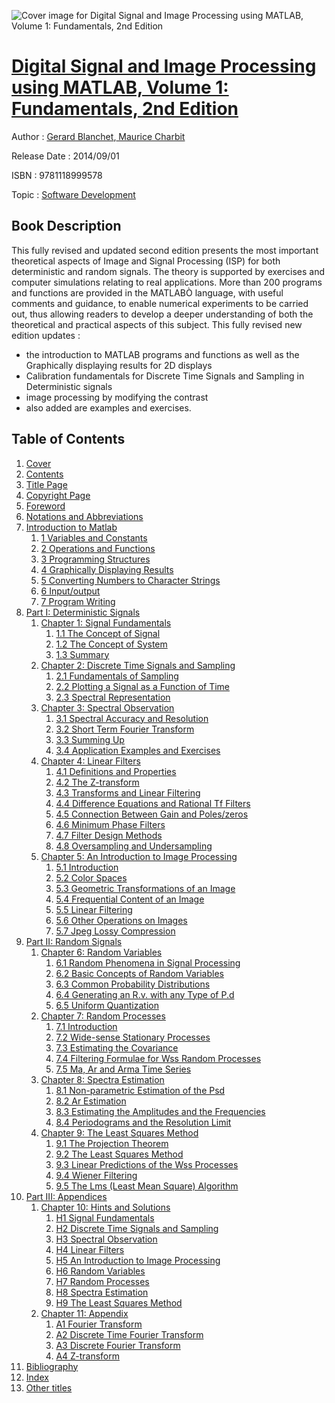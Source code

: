 ![Cover image for Digital Signal and Image Processing using MATLAB, Volume 1: Fundamentals, 2nd Edition](https://imgdetail.ebookreading.net/cover/cover/software_development/EB9781118999578.jpg)

[Digital Signal and Image Processing using MATLAB, Volume 1: Fundamentals, 2nd Edition](https://ebookreading.net/view/book/Digital+Signal+and+Image+Processing+using+MATLAB%2C+Volume+1%3A+Fundamentals%2C+2nd+Edition-EB9781118999578_1.html "Digital Signal and Image Processing using MATLAB, Volume 1: Fundamentals, 2nd Edition")
====================================================================================================================

Author : [Gerard Blanchet](https://ebookreading.net/search/author/Gerard+Blanchet),[ Maurice Charbit](https://ebookreading.net/search/author/+Maurice+Charbit)

Release Date : 2014/09/01

ISBN : 9781118999578

Topic : [Software Development](https://ebookreading.net/search/category/software-development)

Book Description
-----------------

This fully revised and updated second edition presents the most important theoretical aspects of Image and Signal Processing (ISP) for both deterministic and random signals. The theory is supported by exercises and computer simulations relating to real applications.
More than 200 programs and functions are provided in the MATLABÒ language, with useful comments and guidance, to enable numerical experiments to be carried out, thus allowing readers to develop a deeper understanding of both the theoretical and practical aspects of this subject.
This fully revised new edition updates :
- the introduction to MATLAB programs and functions as well as the Graphically displaying results for 2D displays
- Calibration fundamentals for Discrete Time Signals and Sampling in Deterministic signals
- image processing by modifying the contrast
- also added are examples and exercises.
              
Table of Contents
-----------------

1. [Cover](https://ebookreading.net/view/book/Digital+Signal+and+Image+Processing+using+MATLAB%2C+Volume+1%3A+Fundamentals%2C+2nd+Edition-EB9781118999578_1.html)
1. [Contents](https://ebookreading.net/view/book/Digital+Signal+and+Image+Processing+using+MATLAB%2C+Volume+1%3A+Fundamentals%2C+2nd+Edition-EB9781118999578_2.html)
1. [Title Page](https://ebookreading.net/view/book/Digital+Signal+and+Image+Processing+using+MATLAB%2C+Volume+1%3A+Fundamentals%2C+2nd+Edition-EB9781118999578_3.html)
1. [Copyright Page](https://ebookreading.net/view/book/Digital+Signal+and+Image+Processing+using+MATLAB%2C+Volume+1%3A+Fundamentals%2C+2nd+Edition-EB9781118999578_4.html)
1. [Foreword](https://ebookreading.net/view/book/Digital+Signal+and+Image+Processing+using+MATLAB%2C+Volume+1%3A+Fundamentals%2C+2nd+Edition-EB9781118999578_5.html)
1. [Notations and Abbreviations](https://ebookreading.net/view/book/Digital+Signal+and+Image+Processing+using+MATLAB%2C+Volume+1%3A+Fundamentals%2C+2nd+Edition-EB9781118999578_6.html)
1. [Introduction to Matlab](https://ebookreading.net/view/book/Digital+Signal+and+Image+Processing+using+MATLAB%2C+Volume+1%3A+Fundamentals%2C+2nd+Edition-EB9781118999578_7.html)
    1. [1 Variables and Constants](https://ebookreading.net/view/book/Digital+Signal+and+Image+Processing+using+MATLAB%2C+Volume+1%3A+Fundamentals%2C+2nd+Edition-EB9781118999578_7.html#subI1)
    1. [2 Operations and Functions](https://ebookreading.net/view/book/Digital+Signal+and+Image+Processing+using+MATLAB%2C+Volume+1%3A+Fundamentals%2C+2nd+Edition-EB9781118999578_7.html#subI2)
    1. [3 Programming Structures](https://ebookreading.net/view/book/Digital+Signal+and+Image+Processing+using+MATLAB%2C+Volume+1%3A+Fundamentals%2C+2nd+Edition-EB9781118999578_7.html#subI3)
    1. [4 Graphically Displaying Results](https://ebookreading.net/view/book/Digital+Signal+and+Image+Processing+using+MATLAB%2C+Volume+1%3A+Fundamentals%2C+2nd+Edition-EB9781118999578_7.html#subI4)
    1. [5 Converting Numbers to Character Strings](https://ebookreading.net/view/book/Digital+Signal+and+Image+Processing+using+MATLAB%2C+Volume+1%3A+Fundamentals%2C+2nd+Edition-EB9781118999578_7.html#subI5)
    1. [6 Input/output](https://ebookreading.net/view/book/Digital+Signal+and+Image+Processing+using+MATLAB%2C+Volume+1%3A+Fundamentals%2C+2nd+Edition-EB9781118999578_7.html#subI6)
    1. [7 Program Writing](https://ebookreading.net/view/book/Digital+Signal+and+Image+Processing+using+MATLAB%2C+Volume+1%3A+Fundamentals%2C+2nd+Edition-EB9781118999578_7.html#subI7)
1. [Part I: Deterministic Signals](https://ebookreading.net/view/book/Digital+Signal+and+Image+Processing+using+MATLAB%2C+Volume+1%3A+Fundamentals%2C+2nd+Edition-EB9781118999578_8.html)
    1. [Chapter 1: Signal Fundamentals](https://ebookreading.net/view/book/Digital+Signal+and+Image+Processing+using+MATLAB%2C+Volume+1%3A+Fundamentals%2C+2nd+Edition-EB9781118999578_9.html)
        1. [1.1 The Concept of Signal](https://ebookreading.net/view/book/Digital+Signal+and+Image+Processing+using+MATLAB%2C+Volume+1%3A+Fundamentals%2C+2nd+Edition-EB9781118999578_9.html#sub1.1)
        1. [1.2 The Concept of System](https://ebookreading.net/view/book/Digital+Signal+and+Image+Processing+using+MATLAB%2C+Volume+1%3A+Fundamentals%2C+2nd+Edition-EB9781118999578_9.html#sub1.2)
        1. [1.3 Summary](https://ebookreading.net/view/book/Digital+Signal+and+Image+Processing+using+MATLAB%2C+Volume+1%3A+Fundamentals%2C+2nd+Edition-EB9781118999578_9.html#sub1.3)
    1. [Chapter 2: Discrete Time Signals and Sampling](https://ebookreading.net/view/book/Digital+Signal+and+Image+Processing+using+MATLAB%2C+Volume+1%3A+Fundamentals%2C+2nd+Edition-EB9781118999578_10.html)
        1. [2.1 Fundamentals of Sampling](https://ebookreading.net/view/book/Digital+Signal+and+Image+Processing+using+MATLAB%2C+Volume+1%3A+Fundamentals%2C+2nd+Edition-EB9781118999578_10.html#sub2.1)
        1. [2.2 Plotting a Signal as a Function of Time](https://ebookreading.net/view/book/Digital+Signal+and+Image+Processing+using+MATLAB%2C+Volume+1%3A+Fundamentals%2C+2nd+Edition-EB9781118999578_10.html#sub2.2)
        1. [2.3 Spectral Representation](https://ebookreading.net/view/book/Digital+Signal+and+Image+Processing+using+MATLAB%2C+Volume+1%3A+Fundamentals%2C+2nd+Edition-EB9781118999578_10.html#sub2.3)
    1. [Chapter 3: Spectral Observation](https://ebookreading.net/view/book/Digital+Signal+and+Image+Processing+using+MATLAB%2C+Volume+1%3A+Fundamentals%2C+2nd+Edition-EB9781118999578_11.html)
        1. [3.1 Spectral Accuracy and Resolution](https://ebookreading.net/view/book/Digital+Signal+and+Image+Processing+using+MATLAB%2C+Volume+1%3A+Fundamentals%2C+2nd+Edition-EB9781118999578_11.html#sub3.1)
        1. [3.2 Short Term Fourier Transform](https://ebookreading.net/view/book/Digital+Signal+and+Image+Processing+using+MATLAB%2C+Volume+1%3A+Fundamentals%2C+2nd+Edition-EB9781118999578_11.html#sub3.2)
        1. [3.3 Summing Up](https://ebookreading.net/view/book/Digital+Signal+and+Image+Processing+using+MATLAB%2C+Volume+1%3A+Fundamentals%2C+2nd+Edition-EB9781118999578_11.html#sub3.3)
        1. [3.4 Application Examples and Exercises](https://ebookreading.net/view/book/Digital+Signal+and+Image+Processing+using+MATLAB%2C+Volume+1%3A+Fundamentals%2C+2nd+Edition-EB9781118999578_11.html#sub3.4)
    1. [Chapter 4: Linear Filters](https://ebookreading.net/view/book/Digital+Signal+and+Image+Processing+using+MATLAB%2C+Volume+1%3A+Fundamentals%2C+2nd+Edition-EB9781118999578_12.html)
        1. [4.1 Definitions and Properties](https://ebookreading.net/view/book/Digital+Signal+and+Image+Processing+using+MATLAB%2C+Volume+1%3A+Fundamentals%2C+2nd+Edition-EB9781118999578_12.html#sub4.1)
        1. [4.2 The Z-transform](https://ebookreading.net/view/book/Digital+Signal+and+Image+Processing+using+MATLAB%2C+Volume+1%3A+Fundamentals%2C+2nd+Edition-EB9781118999578_12.html#sub4.2)
        1. [4.3 Transforms and Linear Filtering](https://ebookreading.net/view/book/Digital+Signal+and+Image+Processing+using+MATLAB%2C+Volume+1%3A+Fundamentals%2C+2nd+Edition-EB9781118999578_12.html#sub4.3)
        1. [4.4 Difference Equations and Rational Tf Filters](https://ebookreading.net/view/book/Digital+Signal+and+Image+Processing+using+MATLAB%2C+Volume+1%3A+Fundamentals%2C+2nd+Edition-EB9781118999578_12.html#sub4.4)
        1. [4.5 Connection Between Gain and Poles/zeros](https://ebookreading.net/view/book/Digital+Signal+and+Image+Processing+using+MATLAB%2C+Volume+1%3A+Fundamentals%2C+2nd+Edition-EB9781118999578_12.html#sub4.5)
        1. [4.6 Minimum Phase Filters](https://ebookreading.net/view/book/Digital+Signal+and+Image+Processing+using+MATLAB%2C+Volume+1%3A+Fundamentals%2C+2nd+Edition-EB9781118999578_12.html#sub4.6)
        1. [4.7 Filter Design Methods](https://ebookreading.net/view/book/Digital+Signal+and+Image+Processing+using+MATLAB%2C+Volume+1%3A+Fundamentals%2C+2nd+Edition-EB9781118999578_12.html#sub4.7)
        1. [4.8 Oversampling and Undersampling](https://ebookreading.net/view/book/Digital+Signal+and+Image+Processing+using+MATLAB%2C+Volume+1%3A+Fundamentals%2C+2nd+Edition-EB9781118999578_12.html#sub4.8)
    1. [Chapter 5: An Introduction to Image Processing](https://ebookreading.net/view/book/Digital+Signal+and+Image+Processing+using+MATLAB%2C+Volume+1%3A+Fundamentals%2C+2nd+Edition-EB9781118999578_13.html)
        1. [5.1 Introduction](https://ebookreading.net/view/book/Digital+Signal+and+Image+Processing+using+MATLAB%2C+Volume+1%3A+Fundamentals%2C+2nd+Edition-EB9781118999578_13.html#sub5.1)
        1. [5.2 Color Spaces](https://ebookreading.net/view/book/Digital+Signal+and+Image+Processing+using+MATLAB%2C+Volume+1%3A+Fundamentals%2C+2nd+Edition-EB9781118999578_13.html#sub5.2)
        1. [5.3 Geometric Transformations of an Image](https://ebookreading.net/view/book/Digital+Signal+and+Image+Processing+using+MATLAB%2C+Volume+1%3A+Fundamentals%2C+2nd+Edition-EB9781118999578_13.html#sub5.3)
        1. [5.4 Frequential Content of an Image](https://ebookreading.net/view/book/Digital+Signal+and+Image+Processing+using+MATLAB%2C+Volume+1%3A+Fundamentals%2C+2nd+Edition-EB9781118999578_13.html#sub5.4)
        1. [5.5 Linear Filtering](https://ebookreading.net/view/book/Digital+Signal+and+Image+Processing+using+MATLAB%2C+Volume+1%3A+Fundamentals%2C+2nd+Edition-EB9781118999578_13.html#sub5.5)
        1. [5.6 Other Operations on Images](https://ebookreading.net/view/book/Digital+Signal+and+Image+Processing+using+MATLAB%2C+Volume+1%3A+Fundamentals%2C+2nd+Edition-EB9781118999578_13.html#sub5.6)
        1. [5.7 Jpeg Lossy Compression](https://ebookreading.net/view/book/Digital+Signal+and+Image+Processing+using+MATLAB%2C+Volume+1%3A+Fundamentals%2C+2nd+Edition-EB9781118999578_13.html#sub5.7)
1. [Part II: Random Signals](https://ebookreading.net/view/book/Digital+Signal+and+Image+Processing+using+MATLAB%2C+Volume+1%3A+Fundamentals%2C+2nd+Edition-EB9781118999578_14.html)
    1. [Chapter 6: Random Variables](https://ebookreading.net/view/book/Digital+Signal+and+Image+Processing+using+MATLAB%2C+Volume+1%3A+Fundamentals%2C+2nd+Edition-EB9781118999578_15.html)
        1. [6.1 Random Phenomena in Signal Processing](https://ebookreading.net/view/book/Digital+Signal+and+Image+Processing+using+MATLAB%2C+Volume+1%3A+Fundamentals%2C+2nd+Edition-EB9781118999578_15.html#sub6.1)
        1. [6.2 Basic Concepts of Random Variables](https://ebookreading.net/view/book/Digital+Signal+and+Image+Processing+using+MATLAB%2C+Volume+1%3A+Fundamentals%2C+2nd+Edition-EB9781118999578_15.html#sub6.2)
        1. [6.3 Common Probability Distributions](https://ebookreading.net/view/book/Digital+Signal+and+Image+Processing+using+MATLAB%2C+Volume+1%3A+Fundamentals%2C+2nd+Edition-EB9781118999578_15.html#sub6.3)
        1. [6.4 Generating an R.v. with any Type of P.d](https://ebookreading.net/view/book/Digital+Signal+and+Image+Processing+using+MATLAB%2C+Volume+1%3A+Fundamentals%2C+2nd+Edition-EB9781118999578_15.html#sub6.4)
        1. [6.5 Uniform Quantization](https://ebookreading.net/view/book/Digital+Signal+and+Image+Processing+using+MATLAB%2C+Volume+1%3A+Fundamentals%2C+2nd+Edition-EB9781118999578_15.html#sub6.5)
    1. [Chapter 7: Random Processes](https://ebookreading.net/view/book/Digital+Signal+and+Image+Processing+using+MATLAB%2C+Volume+1%3A+Fundamentals%2C+2nd+Edition-EB9781118999578_16.html)
        1. [7.1 Introduction](https://ebookreading.net/view/book/Digital+Signal+and+Image+Processing+using+MATLAB%2C+Volume+1%3A+Fundamentals%2C+2nd+Edition-EB9781118999578_16.html#sub7.1)
        1. [7.2 Wide-sense Stationary Processes](https://ebookreading.net/view/book/Digital+Signal+and+Image+Processing+using+MATLAB%2C+Volume+1%3A+Fundamentals%2C+2nd+Edition-EB9781118999578_16.html#sub7.2)
        1. [7.3 Estimating the Covariance](https://ebookreading.net/view/book/Digital+Signal+and+Image+Processing+using+MATLAB%2C+Volume+1%3A+Fundamentals%2C+2nd+Edition-EB9781118999578_16.html#sub7.3)
        1. [7.4 Filtering Formulae for Wss Random Processes](https://ebookreading.net/view/book/Digital+Signal+and+Image+Processing+using+MATLAB%2C+Volume+1%3A+Fundamentals%2C+2nd+Edition-EB9781118999578_16.html#sub7.4)
        1. [7.5 Ma, Ar and Arma Time Series](https://ebookreading.net/view/book/Digital+Signal+and+Image+Processing+using+MATLAB%2C+Volume+1%3A+Fundamentals%2C+2nd+Edition-EB9781118999578_16.html#sub7.5)
    1. [Chapter 8: Spectra Estimation](https://ebookreading.net/view/book/Digital+Signal+and+Image+Processing+using+MATLAB%2C+Volume+1%3A+Fundamentals%2C+2nd+Edition-EB9781118999578_17.html)
        1. [8.1 Non-parametric Estimation of the Psd](https://ebookreading.net/view/book/Digital+Signal+and+Image+Processing+using+MATLAB%2C+Volume+1%3A+Fundamentals%2C+2nd+Edition-EB9781118999578_17.html#sub8.1)
        1. [8.2 Ar Estimation](https://ebookreading.net/view/book/Digital+Signal+and+Image+Processing+using+MATLAB%2C+Volume+1%3A+Fundamentals%2C+2nd+Edition-EB9781118999578_17.html#sub8.2)
        1. [8.3 Estimating the Amplitudes and the Frequencies](https://ebookreading.net/view/book/Digital+Signal+and+Image+Processing+using+MATLAB%2C+Volume+1%3A+Fundamentals%2C+2nd+Edition-EB9781118999578_17.html#sub8.3)
        1. [8.4 Periodograms and the Resolution Limit](https://ebookreading.net/view/book/Digital+Signal+and+Image+Processing+using+MATLAB%2C+Volume+1%3A+Fundamentals%2C+2nd+Edition-EB9781118999578_17.html#sub8.4)
    1. [Chapter 9: The Least Squares Method](https://ebookreading.net/view/book/Digital+Signal+and+Image+Processing+using+MATLAB%2C+Volume+1%3A+Fundamentals%2C+2nd+Edition-EB9781118999578_18.html)
        1. [9.1 The Projection Theorem](https://ebookreading.net/view/book/Digital+Signal+and+Image+Processing+using+MATLAB%2C+Volume+1%3A+Fundamentals%2C+2nd+Edition-EB9781118999578_18.html#sub9.1)
        1. [9.2 The Least Squares Method](https://ebookreading.net/view/book/Digital+Signal+and+Image+Processing+using+MATLAB%2C+Volume+1%3A+Fundamentals%2C+2nd+Edition-EB9781118999578_18.html#sub9.2)
        1. [9.3 Linear Predictions of the Wss Processes](https://ebookreading.net/view/book/Digital+Signal+and+Image+Processing+using+MATLAB%2C+Volume+1%3A+Fundamentals%2C+2nd+Edition-EB9781118999578_18.html#sub9.3)
        1. [9.4 Wiener Filtering](https://ebookreading.net/view/book/Digital+Signal+and+Image+Processing+using+MATLAB%2C+Volume+1%3A+Fundamentals%2C+2nd+Edition-EB9781118999578_18.html#sub9.4)
        1. [9.5 The Lms (Least Mean Square) Algorithm](https://ebookreading.net/view/book/Digital+Signal+and+Image+Processing+using+MATLAB%2C+Volume+1%3A+Fundamentals%2C+2nd+Edition-EB9781118999578_18.html#sub9.5)
1. [Part III: Appendices](https://ebookreading.net/view/book/Digital+Signal+and+Image+Processing+using+MATLAB%2C+Volume+1%3A+Fundamentals%2C+2nd+Edition-EB9781118999578_19.html)
    1. [Chapter 10: Hints and Solutions](https://ebookreading.net/view/book/Digital+Signal+and+Image+Processing+using+MATLAB%2C+Volume+1%3A+Fundamentals%2C+2nd+Edition-EB9781118999578_20.html)
        1. [H1 Signal Fundamentals](https://ebookreading.net/view/book/Digital+Signal+and+Image+Processing+using+MATLAB%2C+Volume+1%3A+Fundamentals%2C+2nd+Edition-EB9781118999578_20.html#subH1)
        1. [H2 Discrete Time Signals and Sampling](https://ebookreading.net/view/book/Digital+Signal+and+Image+Processing+using+MATLAB%2C+Volume+1%3A+Fundamentals%2C+2nd+Edition-EB9781118999578_20.html#subH2)
        1. [H3 Spectral Observation](https://ebookreading.net/view/book/Digital+Signal+and+Image+Processing+using+MATLAB%2C+Volume+1%3A+Fundamentals%2C+2nd+Edition-EB9781118999578_20.html#subH3)
        1. [H4 Linear Filters](https://ebookreading.net/view/book/Digital+Signal+and+Image+Processing+using+MATLAB%2C+Volume+1%3A+Fundamentals%2C+2nd+Edition-EB9781118999578_20.html#subH4)
        1. [H5 An Introduction to Image Processing](https://ebookreading.net/view/book/Digital+Signal+and+Image+Processing+using+MATLAB%2C+Volume+1%3A+Fundamentals%2C+2nd+Edition-EB9781118999578_20.html#subH5)
        1. [H6 Random Variables](https://ebookreading.net/view/book/Digital+Signal+and+Image+Processing+using+MATLAB%2C+Volume+1%3A+Fundamentals%2C+2nd+Edition-EB9781118999578_20.html#subH6)
        1. [H7 Random Processes](https://ebookreading.net/view/book/Digital+Signal+and+Image+Processing+using+MATLAB%2C+Volume+1%3A+Fundamentals%2C+2nd+Edition-EB9781118999578_20.html#subH7)
        1. [H8 Spectra Estimation](https://ebookreading.net/view/book/Digital+Signal+and+Image+Processing+using+MATLAB%2C+Volume+1%3A+Fundamentals%2C+2nd+Edition-EB9781118999578_20.html#subH8)
        1. [H9 The Least Squares Method](https://ebookreading.net/view/book/Digital+Signal+and+Image+Processing+using+MATLAB%2C+Volume+1%3A+Fundamentals%2C+2nd+Edition-EB9781118999578_20.html#subH9)
    1. [Chapter 11: Appendix](https://ebookreading.net/view/book/Digital+Signal+and+Image+Processing+using+MATLAB%2C+Volume+1%3A+Fundamentals%2C+2nd+Edition-EB9781118999578_21.html)
        1. [A1 Fourier Transform](https://ebookreading.net/view/book/Digital+Signal+and+Image+Processing+using+MATLAB%2C+Volume+1%3A+Fundamentals%2C+2nd+Edition-EB9781118999578_21.html#subA1)
        1. [A2 Discrete Time Fourier Transform](https://ebookreading.net/view/book/Digital+Signal+and+Image+Processing+using+MATLAB%2C+Volume+1%3A+Fundamentals%2C+2nd+Edition-EB9781118999578_21.html#subA2)
        1. [A3 Discrete Fourier Transform](https://ebookreading.net/view/book/Digital+Signal+and+Image+Processing+using+MATLAB%2C+Volume+1%3A+Fundamentals%2C+2nd+Edition-EB9781118999578_21.html#subA3)
        1. [A4 Z-transform](https://ebookreading.net/view/book/Digital+Signal+and+Image+Processing+using+MATLAB%2C+Volume+1%3A+Fundamentals%2C+2nd+Edition-EB9781118999578_21.html#subA4)
1. [Bibliography](https://ebookreading.net/view/book/Digital+Signal+and+Image+Processing+using+MATLAB%2C+Volume+1%3A+Fundamentals%2C+2nd+Edition-EB9781118999578_22.html)
1. [Index](https://ebookreading.net/view/book/Digital+Signal+and+Image+Processing+using+MATLAB%2C+Volume+1%3A+Fundamentals%2C+2nd+Edition-EB9781118999578_23.html)
1. [Other titles](https://ebookreading.net/view/book/Digital+Signal+and+Image+Processing+using+MATLAB%2C+Volume+1%3A+Fundamentals%2C+2nd+Edition-EB9781118999578_24.html)

